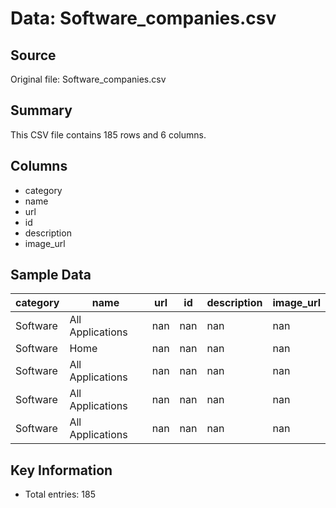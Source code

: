 # Data: Software_companies.csv

## Source
Original file: Software_companies.csv

## Summary
This CSV file contains 185 rows and 6 columns.

## Columns
- category
- name
- url
- id
- description
- image_url

## Sample Data
| category | name | url | id | description | image_url |
| --- | --- | --- | --- | --- | --- |
| Software | All Applications | nan | nan | nan | nan |
| Software | Home | nan | nan | nan | nan |
| Software | All Applications | nan | nan | nan | nan |
| Software | All Applications | nan | nan | nan | nan |
| Software | All Applications | nan | nan | nan | nan |


## Key Information
- Total entries: 185
